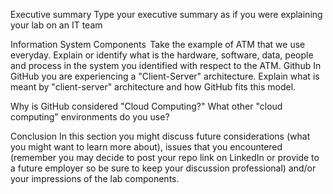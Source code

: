
Executive summary
Type your executive summary as if you were explaining your lab on an IT team

Information System Components 
Take the example of ATM that we use everyday. Explain or identify what is the hardware, software, data, people and process in the system you identified with respect to the ATM.
Github
In GitHub you are experiencing a "Client-Server" architecture. Explain what is meant by "client-server" architecture and how GitHub fits this model.

Why is GitHub considered "Cloud Computing?" What other "cloud computing" environments do you use?

Conclusion
In this section you might discuss future considerations (what you might want to learn more about), issues that you encountered (remember you may decide to post your repo link on LinkedIn or provide to a future employer so be sure to keep your discussion professional) and/or your impressions of the lab components.
